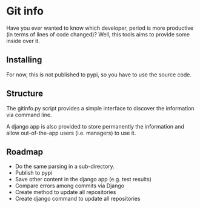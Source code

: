 # Git info

Have you ever wanted to know which developer, period is more productive (in terms of lines of code changed)? Well, this tools aims to provide some inside over it.

## Installing

For now, this is not published to pypi, so you have to use the source code.

## Structure
The gitinfo.py script provides a simple interface to discover the information via command line.

A django app is also provided to store permanently the information and allow out-of-the-app users (i.e. managers) to use it.

## Roadmap

- Do the same parsing in a sub-directory.
- Publish to pypi
- Save other content in the django app (e.g. test results)
- Compare errors among commits via Django
- Create method to update all repositories
- Create django command to update all repositories